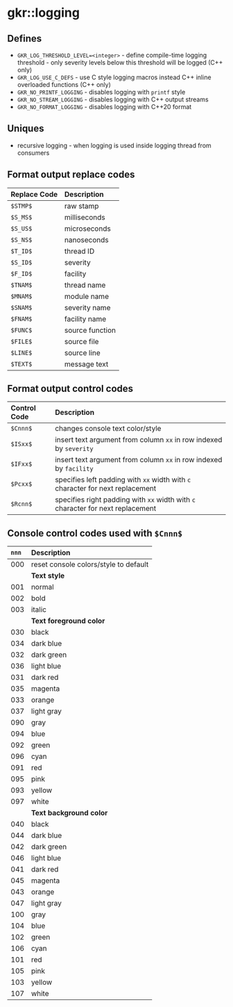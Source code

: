 # gkr::logging

## Defines
- `GKR_LOG_THRESHOLD_LEVEL=<integer>` - define compile-time logging threshold - only severity levels below this threshold will be logged (C++ only)
- `GKR_LOG_USE_C_DEFS` - use C style logging macros instead C++ inline overloaded functions (C++ only)
- `GKR_NO_PRINTF_LOGGING` - disables logging with `printf` style
- `GKR_NO_STREAM_LOGGING` - disables logging with C++ output streams
- `GKR_NO_FORMAT_LOGGING` - disables logging with C++20 format

## Uniques
- recursive logging - when logging is used inside logging thread from consumers

## Format output replace codes

| Replace Code | Description
| :--- | :---
| `$STMP$` | raw stamp
| `$S_MS$` | milliseconds
| `$S_US$` | microseconds
| `$S_NS$` | nanoseconds
| `$T_ID$` | thread ID
| `$S_ID$` | severity
| `$F_ID$` | facility
| `$TNAM$` | thread name
| `$MNAM$` | module name
| `$SNAM$` | severity name
| `$FNAM$` | facility name
| `$FUNC$` | source function
| `$FILE$` | source file
| `$LINE$` | source line
| `$TEXT$` | message text

## Format output control codes

| Control Code | Description
| :--- | :---
| `$Cnnn$` | changes console text color/style
| `$ISxx$` | insert text argument from column `xx` in row indexed by `severity`
| `$IFxx$` | insert text argument from column `xx` in row indexed by `facility`
| `$Pcxx$` | specifies left padding with `xx` width with `c` character for next replacement
| `$Rcnn$` | specifies right padding with `xx` width with `c` character for next replacement

## Console control codes used with `$Cnnn$`

`nnn` | Description
| :--- | :---
| 000 | reset console colors/style to default
| | **Text style**
| 001 | normal
| 002 | bold
| 003 | italic
| | **Text foreground color**
| 030 | black
| 034 | dark blue
| 032 | dark green
| 036 | light blue
| 031 | dark red
| 035 | magenta
| 033 | orange
| 037 | light gray
| 090 | gray
| 094 | blue
| 092 | green
| 096 | cyan
| 091 | red
| 095 | pink
| 093 | yellow
| 097 | white
| | **Text background color**
| 040 | black
| 044 | dark blue
| 042 | dark green
| 046 | light blue
| 041 | dark red
| 045 | magenta
| 043 | orange
| 047 | light gray
| 100 | gray
| 104 | blue
| 102 | green
| 106 | cyan
| 101 | red
| 105 | pink
| 103 | yellow
| 107 | white

